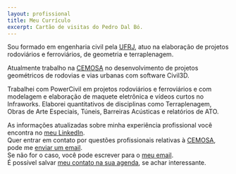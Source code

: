 ```yaml
---
layout: profissional
title: Meu Currículo
excerpt: Cartão de visitas do Pedro Dal Bó.
---
```

<div class="descricao">
   <p>Sou formado em engenharia civil pela <a href="http://www.ufrj.br/" title="Onde estudei">UFRJ</a>, atuo na elaboração de projetos rodoviários e ferroviários, de geometria e terraplenagem.</p>
  <p>Atualmente trabalho na <a href="http://www.cemosa.com.br" title="Onde trabalho">CEMOSA</a> no desenvolvimento de projetos geométricos de rodovias e vias urbanas com software Civil3D.</p>
  <p>Trabalhei com PowerCivil em projetos rodoviários e ferroviários e com modelagem e elaboração de maquete eletrônica e vídeos curtos no Infraworks. Elaborei quantitativos de disciplinas como Terraplenagem, Obras de Arte Especiais, Túneis, Barreiras Acústicas e relatórios de ATO.</p>
    <p>As informações atualizadas sobre minha experiência profissional você encontra no <a href="https://www.linkedin.com/in/pedrodalbo" title="Está atualizado">meu LinkedIn</a>.<br>
    Quer entrar em contato por questões profissionais relativas à <a href="http://www.cemosa.com.br" title="Onde trabalho">CEMOSA</a>, pode me <a href="mailto:pedro.dalbo@cemosa.com.br" title="Onde falar comigo, pela CEMOSA">enviar um email</a>.<br>
    Se não for o caso, você pode escrever para o <a href="mailto:serviçosengenharia@dalbo.me" title="Onde falar comigo">meu email</a>.<br>
    É possível salvar <a href="{{ site.url }}/assets/Pedro Dal Bó.vcf" title="Salve na Agenda">meu contato na sua agenda</a>, se achar interessante.</p>
</div>
